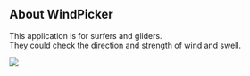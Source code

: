 
## About WindPicker
This application is for surfers and gliders.<br>
They could check the direction and strength of wind and swell.<br>

<image src="https://github.com/WindFinderTeam/WindPicker/blob/master/image/screenShot/localList.png?raw=true">

